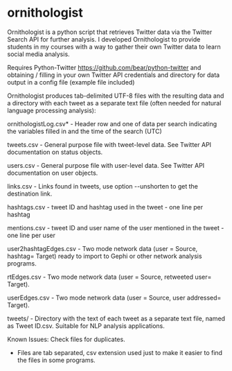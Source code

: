 ornithologist
=============

Ornithologist is a python script that retrieves Twitter data via the Twitter Search API for further analysis. I developed Ornithologist to provide students in my courses with a way to gather their own Twitter data to learn social media analysis.

Requires Python-Twitter https://github.com/bear/python-twitter and obtaining / filling in your own Twitter API credentials and directory for data output in a config file (example file included)

Ornithologist produces tab-delimited UTF-8 files with the resulting data and a directory with each tweet as a separate text file (often needed for natural language processing analysis):

ornithologistLog.csv* - 
Header row and one of data per search indicating the variables filled in and the time of the search (UTC)

tweets.csv - 
General purpose file with tweet-level data. See Twitter API documentation on status objects. 

users.csv - 
General purpose file with user-level data. See Twitter API documentation on user objects.

links.csv - Links found in tweets, use option --unshorten to get the destination link.

hashtags.csv - 
tweet ID and hashtag used in the tweet - one line per hashtag

mentions.csv - 
tweet ID and user name of the user mentioned in the tweet - one line per user

user2hashtagEdges.csv - 
Two mode network data (user = Source, hashtag= Target) ready to import to Gephi or other network analysis programs.

rtEdges.csv - 
Two mode network data (user = Source, retweeted user= Target).

userEdges.csv - 
Two mode network data (user = Source, user addressed= Target).

tweets/ - 
Directory with the text of each tweet as a separate text file, named as Tweet ID.csv. Suitable for NLP analysis applications.

Known Issues:
Check files for duplicates.

* Files are tab separated, csv extension used just to make it easier to find the files in some programs.